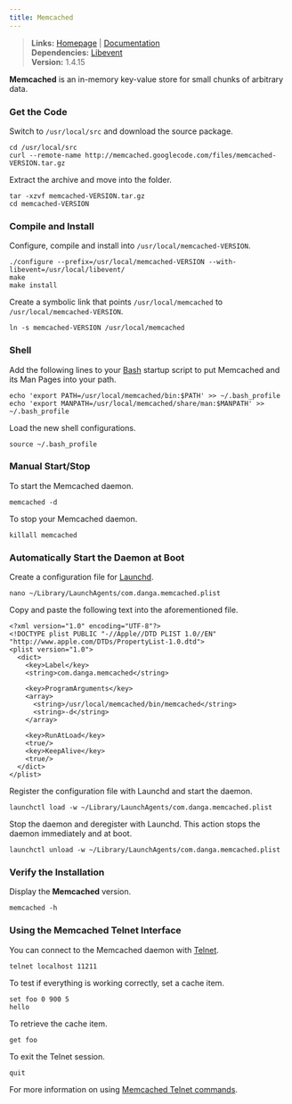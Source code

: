 ```yaml
---
title: Memcached
---
```


> **Links:** [Homepage](http://memcached.org/) | [Documentation](http://code.google.com/p/memcached/wiki/NewStart)  
> **Dependencies:** [Libevent](/libevent/)  
> **Version:** <span id="version">1.4.15</span>


**Memcached** is an in-memory key-value store for small chunks of arbitrary data.


### Get the Code

Switch to `/usr/local/src` and download the source package.

	cd /usr/local/src
	curl --remote-name http://memcached.googlecode.com/files/memcached-VERSION.tar.gz

Extract the archive and move into the folder.

	tar -xzvf memcached-VERSION.tar.gz
	cd memcached-VERSION


### Compile and Install

Configure, compile and install into `/usr/local/memcached-VERSION`.

	./configure --prefix=/usr/local/memcached-VERSION --with-libevent=/usr/local/libevent/
	make
	make install

Create a symbolic link that points `/usr/local/memcached` to `/usr/local/memcached-VERSION`.

	ln -s memcached-VERSION /usr/local/memcached


### Shell

Add the following lines to your [Bash](http://en.wikipedia.org/wiki/Bash_%28Unix_shell%29) startup script to put Memcached and its Man Pages into your path.

	echo 'export PATH=/usr/local/memcached/bin:$PATH' >> ~/.bash_profile
	echo 'export MANPATH=/usr/local/memcached/share/man:$MANPATH' >> ~/.bash_profile

Load the new shell configurations.

	source ~/.bash_profile


### Manual Start/Stop

To start the Memcached daemon.

	memcached -d

To stop your Memcached daemon.

	killall memcached


### Automatically Start the Daemon at Boot

Create a configuration file for [Launchd](http://en.wikipedia.org/wiki/Launchd).

	nano ~/Library/LaunchAgents/com.danga.memcached.plist

Copy and paste the following text into the aforementioned file.

	<?xml version="1.0" encoding="UTF-8"?>
	<!DOCTYPE plist PUBLIC "-//Apple//DTD PLIST 1.0//EN" "http://www.apple.com/DTDs/PropertyList-1.0.dtd">
	<plist version="1.0">
	  <dict>
	    <key>Label</key>
	    <string>com.danga.memcached</string>

	    <key>ProgramArguments</key>
	    <array>
	      <string>/usr/local/memcached/bin/memcached</string>
	      <string>-d</string>
	    </array>

	    <key>RunAtLoad</key>
	    <true/>
	    <key>KeepAlive</key>
	    <true/>
	  </dict>
	</plist>

Register the configuration file with Launchd and start the daemon.

	launchctl load -w ~/Library/LaunchAgents/com.danga.memcached.plist

Stop the daemon and deregister with Launchd. This action stops the daemon immediately and at boot.

	launchctl unload -w ~/Library/LaunchAgents/com.danga.memcached.plist


### Verify the Installation

Display the **Memcached** version.

	memcached -h


### Using the Memcached Telnet Interface

You can connect to the Memcached daemon with [Telnet](http://en.wikipedia.org/wiki/Telnet).

	telnet localhost 11211

To test if everything is working correctly, set a cache item.

	set foo 0 900 5
	hello

To retrieve the cache item.

	get foo

To exit the Telnet session.

	quit

For more information on using [Memcached Telnet commands](http://blog.elijaa.org/?post/2010/05/21/Memcached-telnet-command-summary).